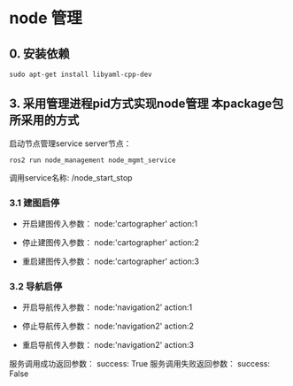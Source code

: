 # node 管理

## 0. 安装依赖
```bashrc
sudo apt-get install libyaml-cpp-dev
```

## 3. 采用管理进程pid方式实现node管理 本package包所采用的方式

启动节点管理service server节点：
```bashrc
ros2 run node_management node_mgmt_service
```

调用service名称: /node_start_stop
### 3.1 建图启停
- 开启建图传入参数：
node:'cartographer'
action:1

- 停止建图传入参数：
node:'cartographer'
action:2

- 重启建图传入参数：
node:'cartographer'
action:3

### 3.2 导航启停
- 开启导航传入参数：
node:'navigation2'
action:1

- 停止导航传入参数：
node:'navigation2'
action:2

- 重启导航传入参数：
node:'navigation2'
action:3

服务调用成功返回参数：
success: True
服务调用失败返回参数：
success: False
